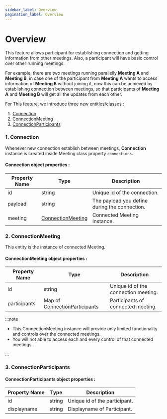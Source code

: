 ```yaml
---
sidebar_label: Overview
pagination_label: Overview
---
```


# Overview

This feature allows participant for establishing connection and getting information from other meetings. Also, a participant will have basic control over other running meetings.

For example, there are two meetings running parallelly **Meeting A** and **Meeting B**, in case one of the participant from **Meeting A** wants to access information of **Meeting B** without joining it, now this can be achieved by establishing connection between meetings, so that participants of **Meeting A** and **Meeting B** will get all the updates from each other.

For This feature, we introduce three new entities/classes :

1. [Connection](/react-native/guide/video-and-audio-calling-api-sdk/features/connection/overview#1-connection)
2. [ConnectionMeeting](/react-native/guide/video-and-audio-calling-api-sdk/features/connection/overview#2-connectionmeeting)
3. [ConnectionParticipants](/react-native/guide/video-and-audio-calling-api-sdk/features/connection/overview#3-connectionparticipants)

### 1. Connection

Whenever new connection establish between meetings, **Connection** instance is created inside Meeting class property `connections`.

#### **Connection object properties** :

| Property Name | Type                                                                                                                      | Description                                   |
| ------------- | ------------------------------------------------------------------------------------------------------------------------- | --------------------------------------------- |
| id            | string                                                                                                                    | Unique id of the connection.                  |
| payload       | string                                                                                                                    | The payload you define during the connection. |
| meeting       | [ConnectionMeeting](/react-native/guide/video-and-audio-calling-api-sdk/features/connection/overview#2-connectionmeeting) | Connected Meeting Instance.                   |

### 2. ConnectionMeeting

This entity is the instance of connected Meeting.

#### **ConnectionMeeting object properties** :

| Property Name | Type                                                                                                                                       | Description                          |
| ------------- | ------------------------------------------------------------------------------------------------------------------------------------------ | ------------------------------------ |
| id            | string                                                                                                                                     | Unique id of the connection meeting. |
| participants  | Map of [ConnectionParticipants](/react-native/guide/video-and-audio-calling-api-sdk/features/connection/overview#3-connectionparticipants) | Participants of connected meeting.   |

:::note

- This ConnectionMeeting instance will provide only limited functionality and controls over the connected meetings.
- You will not able to access each and every control of that connected meetings.

:::

### 3. ConnectionParticipants

#### **ConnectionParticipants object properties** :

| Property Name | Type   | Description                   |
| ------------- | ------ | ----------------------------- |
| id            | string | Unique id of the participant. |
| displayname   | string | Displayname of Participant.   |
